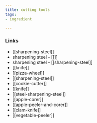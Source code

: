 ```yaml
---
title: cutting tools
tags:
- ingredient

---
```



### Links

* [[sharpening-steel]]
* sharpening steel - [[]]
* sharpening steel - [[sharpening-steel]]
* [[knife]]
* [[pizza-wheel]]
* [[sharpening-steel]]
* [[cookie-cutter]]
* [[knife]]
* [[steel-sharpening-steel]]
* [[apple-corer]]
* [[apple-peeler-and-corer]]
* [[clam-knife]]
* [[vegetable-peeler]]

